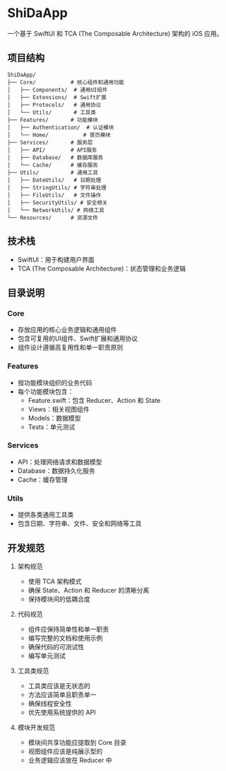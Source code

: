# ShiDaApp

一个基于 SwiftUI 和 TCA (The Composable Architecture) 架构的 iOS 应用。

## 项目结构

```
ShiDaApp/
├── Core/           # 核心组件和通用功能
│   ├── Components/  # 通用UI组件
│   ├── Extensions/  # Swift扩展
│   ├── Protocols/   # 通用协议
│   └── Utils/       # 工具类
├── Features/       # 功能模块
│   ├── Authentication/  # 认证模块
│   └── Home/           # 首页模块
├── Services/       # 服务层
│   ├── API/        # API服务
│   ├── Database/   # 数据库服务
│   └── Cache/      # 缓存服务
├── Utils/          # 通用工具
│   ├── DateUtils/   # 日期处理
│   ├── StringUtils/ # 字符串处理
│   ├── FileUtils/   # 文件操作
│   ├── SecurityUtils/ # 安全相关
│   └── NetworkUtils/ # 网络工具
└── Resources/      # 资源文件
```

## 技术栈

- SwiftUI：用于构建用户界面
- TCA (The Composable Architecture)：状态管理和业务逻辑

## 目录说明

### Core
- 存放应用的核心业务逻辑和通用组件
- 包含可复用的UI组件、Swift扩展和通用协议
- 组件设计遵循高复用性和单一职责原则

### Features
- 按功能模块组织的业务代码
- 每个功能模块包含：
  - Feature.swift：包含 Reducer、Action 和 State
  - Views：相关视图组件
  - Models：数据模型
  - Tests：单元测试

### Services
- API：处理网络请求和数据模型
- Database：数据持久化服务
- Cache：缓存管理

### Utils
- 提供各类通用工具类
- 包含日期、字符串、文件、安全和网络等工具

## 开发规范

1. 架构规范
   - 使用 TCA 架构模式
   - 确保 State、Action 和 Reducer 的清晰分离
   - 保持模块间的低耦合度

2. 代码规范
   - 组件应保持简单性和单一职责
   - 编写完整的文档和使用示例
   - 确保代码的可测试性
   - 编写单元测试

3. 工具类规范
   - 工具类应该是无状态的
   - 方法应该简单且职责单一
   - 确保线程安全性
   - 优先使用系统提供的 API

4. 模块开发规范
   - 模块间共享功能应提取到 Core 目录
   - 视图组件应该是纯展示型的
   - 业务逻辑应该放在 Reducer 中
